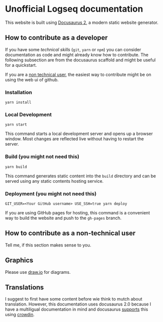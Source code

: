 # Unofficial Logseq documentation

This website is built using [Docusaurus 2](https://docusaurus.io/), a modern static website generator.

## How to contribute as a developer

If you have some _technical skills_ (`git`, `yarn` or `npm`) you can consider documentation as code and might already know how to contribute. The following subsection are from the docusaurus scaffold and might be useful for a quickstart.

If you are a [non technical user](#how-to-contribute-as-a-non-technical-user), the easiest way to contribute might be on using the web ui of github.

### Installation

```console
yarn install
```

### Local Development

```console
yarn start
```

This command starts a local development server and opens up a browser window. Most changes are reflected live without having to restart the server.

### Build (you might not need this)

```console
yarn build
```

This command generates static content into the `build` directory and can be served using any static contents hosting service.

### Deployment (you might not need this)

```console
GIT_USER=<Your GitHub username> USE_SSH=true yarn deploy
```

If you are using GitHub pages for hosting, this command is a convenient way to build the website and push to the `gh-pages` branch.

## How to contribute as a non-technical user

Tell me, if this section makes sense to you.

## Graphics

Please use [draw.io](https://draw.io) for diagrams.

## Translations

I suggest to first have some content before wie think to mutch about translation. However, this documentation uses docusaurus 2.0 because I have a multiligual documentation in mind and docusaurus [supports](https://docusaurus.io/docs/i18n/introduction) this using [crowdin](https://crowdin.com).
